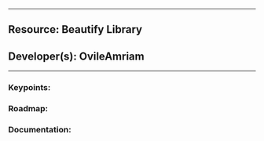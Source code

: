 ***
## Resource: Beautify Library
## Developer(s): OvileAmriam
***

### Keypoints:

### Roadmap:

### Documentation:

